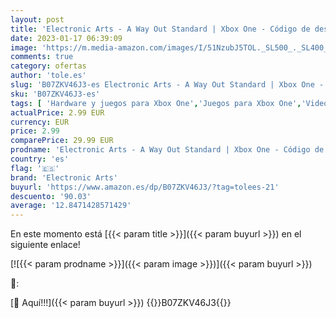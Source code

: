 ```yaml
---
layout: post
title: 'Electronic Arts - A Way Out Standard | Xbox One - Código de descarga'
date: 2023-01-17 06:39:09
image: 'https://m.media-amazon.com/images/I/51NzubJ5TOL._SL500_._SL400_.jpg'
comments: true
category: ofertas
author: 'tole.es'
slug: 'B07ZKV46J3-es Electronic Arts - A Way Out Standard | Xbox One - Código...'
sku: 'B07ZKV46J3-es'
tags: [ 'Hardware y juegos para Xbox One','Juegos para Xbox One','Videojuegos','electronic arts','xbox','🇪🇸', ]
actualPrice: 2.99 EUR
currency: EUR
price: 2.99
comparePrice: 29.99 EUR
prodname: 'Electronic Arts - A Way Out Standard | Xbox One - Código de descarga'
country: 'es'
flag: '🇪🇸'
brand: 'Electronic Arts'
buyurl: 'https://www.amazon.es/dp/B07ZKV46J3/?tag=tolees-21'
descuento: '90.03'
average: '12.8471428571429'
---
```


En este momento está [{{< param title >}}]({{< param buyurl >}}) en el siguiente enlace!

[![{{< param prodname >}}]({{< param image >}})]({{< param buyurl >}})

🔎:


[🛒 Aquí!!!]({{< param buyurl >}})
{{<world>}}B07ZKV46J3{{</world>}}
